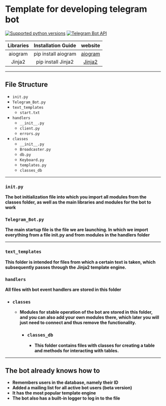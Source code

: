 # **Template for developing telegram bot**
[![Supported python versions](https://img.shields.io/pypi/pyversions/aiogram.svg?style=flat-square)](https://pypi.python.org/pypi/aiogram) [![Telegram Bot API](https://img.shields.io/badge/Telegram%20Bot%20API-5.6-blue.svg?style=flat-square&logo=telegram)](https://core.telegram.org/bots/api)

| Libraries | Installation Guide | website |
|:----------------:|:---------:|:----------------:|
| aiogram | pip install aiogram | [aiogram](https://pypi.python.org/pypi/aiogram) |
| Jinja2 | pip install Jinja2 | [Jinja2](https://jinja.palletsprojects.com/en/3.0.x/) |
___
## File Structure
- `init.py`
- `Telegram_Bot.py`
- `text_templates`
    - `start.txt`
- `handlers`
    - `__init__.py`
    - `client.py`
    - `errors.py`
- `classes`
    - `__init__.py`
    - `Broadcaster.py`
    - `db.py`
    - `Keyboard.py`
    - `templates.py`
    - `classes_db`
___
### `init.py`
**The bot initialization file into which you import all modules from the classes folder, as well as the main libraries and modules for the bot to work**
### `Telegram_Bot.py`
**The main startup file is the file we are launching. In which we import everything from a file init.py and from modules in the handlers folder**
___
### `text_templates`
**This folder is intended for files from which a certain text is taken, which subsequently passes through the Jinja2 template engine.**
### `handlers`
**All files with bot event handlers are stored in this folder**
- ### `classes`
  - **Modules for stable operation of the bot are stored in this folder, and you can also add your own modules there, which later you will just need to connect and thus remove the functionality.**
    - ### `classes_db`
      - **This folder contains files with classes for creating a table and methods for interacting with tables.**

___
## The bot already knows how to
- **Remembers users in the database, namely their ID**
- **Added a mailing list for all active bot users (beta version)**
- **It has the most popular template engine**
- **The bot also has a built-in logger to log in to the file**
